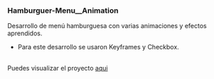 ### Hamburguer-Menu__Animation
Desarrollo de menú hamburguesa con varias animaciones y efectos aprendidos.
 - Para este desarrollo se usaron Keyframes y Checkbox.
 <br>
Puedes visualizar el proyecto <a href="https://crooks2k.github.io/Hamburguer-Menu__Animation/">aqui</a>
